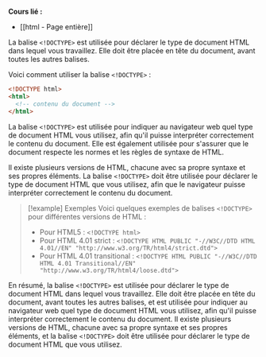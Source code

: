**Cours lié :**
- [[html - Page entière]]

La balise `<!DOCTYPE>` est utilisée pour déclarer le type de document HTML dans lequel vous travaillez. Elle doit être placée en tête du document, avant toutes les autres balises.

Voici comment utiliser la balise `<!DOCTYPE>` :

```html
<!DOCTYPE html>
<html>
  <!-- contenu du document -->
</html>
```

La balise `<!DOCTYPE>` est utilisée pour indiquer au navigateur web quel type de document HTML vous utilisez, afin qu'il puisse interpréter correctement le contenu du document. Elle est également utilisée pour s'assurer que le document respecte les normes et les règles de syntaxe de HTML.

Il existe plusieurs versions de HTML, chacune avec sa propre syntaxe et ses propres éléments. La balise `<!DOCTYPE>` doit être utilisée pour déclarer le type de document HTML que vous utilisez, afin que le navigateur puisse interpréter correctement le contenu du document.

> [!example] Exemples
> Voici quelques exemples de balises `<!DOCTYPE>` pour différentes versions de HTML :
> 
> -   Pour HTML5 : `<!DOCTYPE html>`
> -   Pour HTML 4.01 strict : `<!DOCTYPE HTML PUBLIC "-//W3C//DTD HTML 4.01//EN" "http://www.w3.org/TR/html4/strict.dtd">`
> -   Pour HTML 4.01 transitional : `<!DOCTYPE HTML PUBLIC "-//W3C//DTD HTML 4.01 Transitional//EN" "http://www.w3.org/TR/html4/loose.dtd">`

En résumé, la balise `<!DOCTYPE>` est utilisée pour déclarer le type de document HTML dans lequel vous travaillez. Elle doit être placée en tête du document, avant toutes les autres balises, et est utilisée pour indiquer au navigateur web quel type de document HTML vous utilisez, afin qu'il puisse interpréter correctement le contenu du document. Il existe plusieurs versions de HTML, chacune avec sa propre syntaxe et ses propres éléments, et la balise `<!DOCTYPE>` doit être utilisée pour déclarer le type de document HTML que vous utilisez.